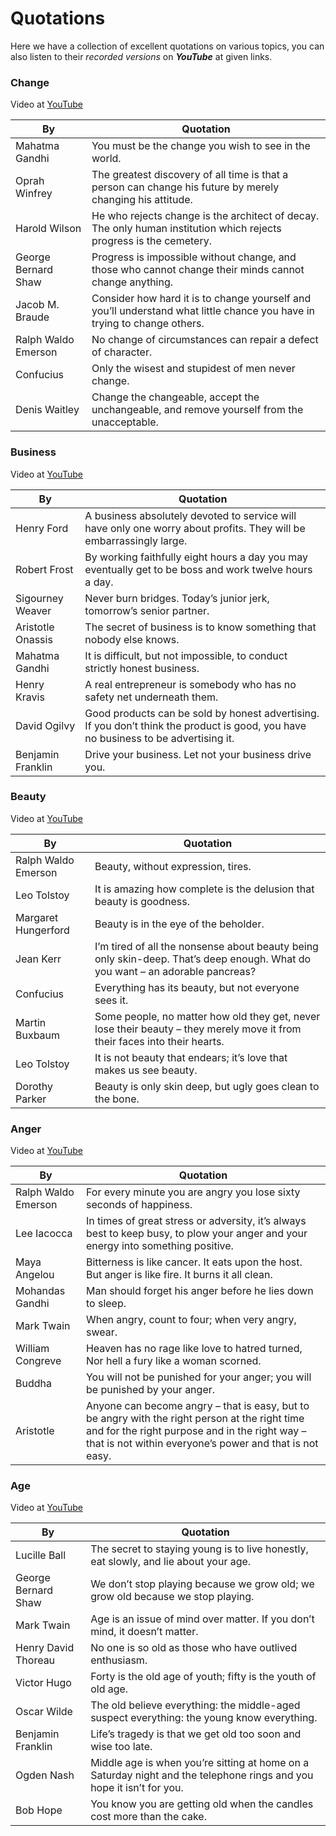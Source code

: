 # Quotations

Here we have a collection of excellent quotations on various topics, you can also listen to their *recorded versions* on ***YouTube*** at given links.




### Change

Video at [YouTube](https://www.youtube.com/watch?v=CXZuU6pT8ps)

| By                  | Quotation                                                                                                                            |
|---------------------|--------------------------------------------------------------------------------------------------------------------------------------|
| Mahatma Gandhi      | You must be the change you wish to see in the world.                                                                                 |
| Oprah Winfrey       | The greatest discovery of all time is that a person can change his future by merely changing his attitude.                           |
| Harold Wilson       | He who rejects change is the architect of decay. The only human institution which rejects progress is the cemetery.                  |
| George Bernard Shaw | Progress is impossible without change, and those who cannot change their minds cannot change anything.                               |
| Jacob M. Braude     | Consider how hard it is to change yourself and you’ll understand what little chance you have in trying to change others.             |
| Ralph Waldo Emerson | No change of circumstances can repair a defect of character.                                                                         |
| Confucius           | Only the wisest and stupidest of men never change.                                                                                   |
| Denis Waitley       | Change the changeable, accept the unchangeable, and remove yourself from the unacceptable.                                           |



### Business

Video at [YouTube](https://www.youtube.com/watch?v=Ga5HGWPvhr0)

| By                  | Quotation                                                                                                                            |
|---------------------|--------------------------------------------------------------------------------------------------------------------------------------|
| Henry Ford          | A business absolutely devoted to service will have only one worry about profits. They will be embarrassingly large.                  |
| Robert Frost        | By working faithfully eight hours a day you may eventually get to be boss and work twelve hours a day.                               |
| Sigourney Weaver    | Never burn bridges. Today’s junior jerk, tomorrow’s senior partner.                                                                  |
| Aristotle Onassis   | The secret of business is to know something that nobody else knows.                                                                  |
| Mahatma Gandhi      | It is difficult, but not impossible, to conduct strictly honest business.                                                            |
| Henry Kravis        | A real entrepreneur is somebody who has no safety net underneath them.                                                               |
| David Ogilvy        | Good products can be sold by honest advertising. If you don’t think the product is good, you have no business to be advertising it.  |
| Benjamin Franklin   | Drive your business. Let not your business drive you.                                                                                |



### Beauty

Video at [YouTube](https://www.youtube.com/watch?v=wGu3WOf6g8k)

| By                  | Quotation                                                                                                                            |
|---------------------|--------------------------------------------------------------------------------------------------------------------------------------|
| Ralph Waldo Emerson | Beauty, without expression, tires.                                                                                                   |
| Leo Tolstoy         | It is amazing how complete is the delusion that beauty is goodness.                                                                  |
| Margaret Hungerford | Beauty is in the eye of the beholder.                                                                                                |
| Jean Kerr           | I’m tired of all the nonsense about beauty being only skin-deep. That’s deep enough. What do you want – an adorable pancreas?        |
| Confucius           | Everything has its beauty, but not everyone sees it.                                                                                 |
| Martin Buxbaum      | Some people, no matter how old they get, never lose their beauty – they merely move it from their faces into their hearts.           |
| Leo Tolstoy         | It is not beauty that endears; it’s love that makes us see beauty.                                                                   |
| Dorothy Parker      | Beauty is only skin deep, but ugly goes clean to the bone.                                                                           |




### Anger

Video at [YouTube](https://www.youtube.com/watch?v=q5DjdpfPndQ)

| By                  | Quotation                                                                                                                            |
|---------------------|--------------------------------------------------------------------------------------------------------------------------------------|
| Ralph Waldo Emerson | For every minute you are angry you lose sixty seconds of happiness.                                                                  |
| Lee Iacocca         | In times of great stress or adversity, it’s always best to keep busy, to plow your anger and your energy into something positive.    |
| Maya Angelou        | Bitterness is like cancer. It eats upon the host. But anger is like fire. It burns it all clean.                                     |
| Mohandas Gandhi     | Man should forget his anger before he lies down to sleep.                                                                            |
| Mark Twain          | When angry, count to four; when very angry, swear.                                                                                   |
| William Congreve    | Heaven has no rage like love to hatred turned, Nor hell a fury like a woman scorned.                                                 |
| Buddha              | You will not be punished for your anger; you will be punished by your anger.                                                         |
| Aristotle           | Anyone can become angry – that is easy, but to be angry with the right person at the right time and for the right purpose and in the right way – that is not within everyone’s power and that is not easy. |




### Age

Video at [YouTube](https://www.youtube.com/watch?v=-1qXu7f752I)

| By                  | Quotation                                                                                                                            |
|---------------------|--------------------------------------------------------------------------------------------------------------------------------------|
| Lucille Ball        | The secret to staying young is to live honestly, eat slowly, and lie about your age.                                                 |
| George Bernard Shaw | We don’t stop playing because we grow old; we grow old because we stop playing.                                                      |
| Mark Twain          | Age is an issue of mind over matter. If you don’t mind, it doesn’t matter.                                                           |
| Henry David Thoreau | No one is so old as those who have outlived enthusiasm.                                                                              |
| Victor Hugo         | Forty is the old age of youth; fifty is the youth of old age.                                                                        |
| Oscar Wilde         | The old believe everything: the middle-aged suspect everything: the young know everything.                                           |
| Benjamin Franklin   | Life’s tragedy is that we get old too soon and wise too late.                                                                        |
| Ogden Nash          | Middle age is when you’re sitting at home on a Saturday night and the telephone rings and you hope it isn’t for you.                 |
| Bob Hope            | You know you are getting old when the candles cost more than the cake.                                                               |

















